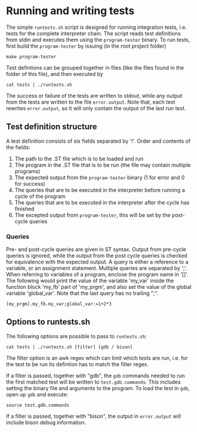 # Running and writing tests

The simple `runtests.sh` script is designed for running integration
tests, i.e. tests for the complete interpreter chain. The script reads
test definitions from stdin and executes them using the
`program-tester` binary. To run tests, first build the `program-tester`
by issuing (in the root project folder)

```
make program-tester
```

Test defintions can be grouped together in files (like the files found
in the folder of this file), and then executed by

```
cat tests | ./runtests.sh
```

The success or failure of the tests are written to stdout, while any
output from the tests are written to the file `error.output`. Note
that, each test rewrites `error.output`, so it will only contain the
output of the last run test.

## Test definition structure

A test definition consists of six fields separated by '!'. Order and
contents of the fields:
1. The path to the .ST file which is to be loaded and run
2. The program in the .ST file that is to be run (the file may contain multiple programs)
3. The expected output from the `program-tester` binary (1 for error and 0 for success)
4. The queries that are to be executed in the interpreter before running a cycle of the program
5. The queries that are to be executed in the interpreter after the cycle has finished
6. The excepted output from `program-tester`, this will be set by the post-cycle queries

### Queries

Pre- and post-cycle queries are given in ST syntax. Output from
pre-cycle queries is ignored, while the output from the post cycle
queries is checked for equivalence with the expected output. A query
is either a reference to a variable, or an assignment
statement. Multiple queries are separated by ';'. When referring to
variables of a program, enclose the program name in '[]'. The
following would print the value of the variable 'my_var' inside the
function block 'my_fb' part of 'my_prgm', and also set the value of
the global variable 'global_var'. Note that the last query has no
trailing ";".

```
[my_prgm].my_fb.my_var;global_var:=1+2*3
```

## Options to runtests.sh

The following options are possible to pass to `runtests.sh`:

```
cat tests | ./runtests.sh [filter] [gdb / bison]
```

The filter option is an awk regex which can limit which tests are run,
i.e. for the test to be run its defintion has to match the filter
regex. 

If a filter is passed, together with "gdb", the `gdb` commands needed
to run the first matched test will be written to
`test.gdb.commands`. This includes setting the binary file and
arguments to the program. To load the test in `gdb`, open up `gdb` and
execute:

```
source test.gdb.commands
```

If a filter is passed, together with "bison", the output in
`error.output` will include bison debug information.
